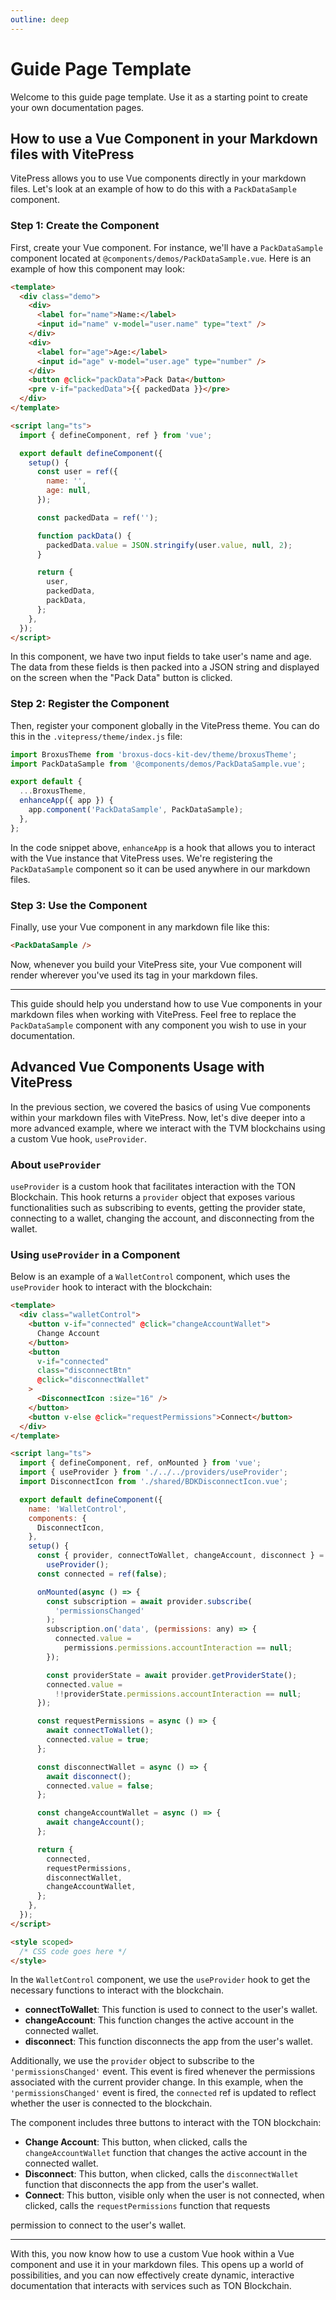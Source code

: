 ```yaml
---
outline: deep
---
```


# Guide Page Template

Welcome to this guide page template. Use it as a starting point to create your own documentation pages.

## How to use a Vue Component in your Markdown files with VitePress

VitePress allows you to use Vue components directly in your markdown files. Let's look at an example of how to do this with a `PackDataSample` component.

### Step 1: Create the Component

First, create your Vue component. For instance, we'll have a `PackDataSample` component located at `@components/demos/PackDataSample.vue`. Here is an example of how this component may look:

```html
<template>
  <div class="demo">
    <div>
      <label for="name">Name:</label>
      <input id="name" v-model="user.name" type="text" />
    </div>
    <div>
      <label for="age">Age:</label>
      <input id="age" v-model="user.age" type="number" />
    </div>
    <button @click="packData">Pack Data</button>
    <pre v-if="packedData">{{ packedData }}</pre>
  </div>
</template>

<script lang="ts">
  import { defineComponent, ref } from 'vue';

  export default defineComponent({
    setup() {
      const user = ref({
        name: '',
        age: null,
      });

      const packedData = ref('');

      function packData() {
        packedData.value = JSON.stringify(user.value, null, 2);
      }

      return {
        user,
        packedData,
        packData,
      };
    },
  });
</script>
```

In this component, we have two input fields to take user's name and age. The data from these fields is then packed into a JSON string and displayed on the screen when the "Pack Data" button is clicked.

### Step 2: Register the Component

Then, register your component globally in the VitePress theme. You can do this in the `.vitepress/theme/index.js` file:

```javascript
import BroxusTheme from 'broxus-docs-kit-dev/theme/broxusTheme';
import PackDataSample from '@components/demos/PackDataSample.vue';

export default {
  ...BroxusTheme,
  enhanceApp({ app }) {
    app.component('PackDataSample', PackDataSample);
  },
};
```

In the code snippet above, `enhanceApp` is a hook that allows you to interact with the Vue instance that VitePress uses. We're registering the `PackDataSample` component so it can be used anywhere in our markdown files.

### Step 3: Use the Component

Finally, use your Vue component in any markdown file like this:

```markdown
<PackDataSample />
```

Now, whenever you build your VitePress site, your Vue component will render wherever you've used its tag in your markdown files.

---

This guide should help you understand how to use Vue components in your markdown files when working with VitePress. Feel free to replace the `PackDataSample` component with any component you wish to use in your documentation.

## Advanced Vue Components Usage with VitePress

In the previous section, we covered the basics of using Vue components within your markdown files with VitePress. Now, let's dive deeper into a more advanced example, where we interact with the TVM blockchains using a custom Vue hook, `useProvider`.

### About `useProvider`

`useProvider` is a custom hook that facilitates interaction with the TON Blockchain. This hook returns a `provider` object that exposes various functionalities such as subscribing to events, getting the provider state, connecting to a wallet, changing the account, and disconnecting from the wallet.

### Using `useProvider` in a Component

Below is an example of a `WalletControl` component, which uses the `useProvider` hook to interact with the blockchain:

```html
<template>
  <div class="walletControl">
    <button v-if="connected" @click="changeAccountWallet">
      Change Account
    </button>
    <button
      v-if="connected"
      class="disconnectBtn"
      @click="disconnectWallet"
    >
      <DisconnectIcon :size="16" />
    </button>
    <button v-else @click="requestPermissions">Connect</button>
  </div>
</template>

<script lang="ts">
  import { defineComponent, ref, onMounted } from 'vue';
  import { useProvider } from './../../providers/useProvider';
  import DisconnectIcon from './shared/BDKDisconnectIcon.vue';

  export default defineComponent({
    name: 'WalletControl',
    components: {
      DisconnectIcon,
    },
    setup() {
      const { provider, connectToWallet, changeAccount, disconnect } =
        useProvider();
      const connected = ref(false);

      onMounted(async () => {
        const subscription = await provider.subscribe(
          'permissionsChanged'
        );
        subscription.on('data', (permissions: any) => {
          connected.value =
            permissions.permissions.accountInteraction == null;
        });

        const providerState = await provider.getProviderState();
        connected.value =
          !!providerState.permissions.accountInteraction == null;
      });

      const requestPermissions = async () => {
        await connectToWallet();
        connected.value = true;
      };

      const disconnectWallet = async () => {
        await disconnect();
        connected.value = false;
      };

      const changeAccountWallet = async () => {
        await changeAccount();
      };

      return {
        connected,
        requestPermissions,
        disconnectWallet,
        changeAccountWallet,
      };
    },
  });
</script>

<style scoped>
  /* CSS code goes here */
</style>
```

In the `WalletControl` component, we use the `useProvider` hook to get the necessary functions to interact with the blockchain.

- **connectToWallet**: This function is used to connect to the user's wallet.
- **changeAccount**: This function changes the active account in the connected wallet.
- **disconnect**: This function disconnects the app from the user's wallet.

Additionally, we use the `provider` object to subscribe to the `'permissionsChanged'` event. This event is fired whenever the permissions associated with the current provider change. In this example, when the `'permissionsChanged'` event is fired, the `connected` ref is updated to reflect whether the user is connected to the blockchain.

The component includes three buttons to interact with the TON blockchain:

- **Change Account**: This button, when clicked, calls the `changeAccountWallet` function that changes the active account in the connected wallet.
- **Disconnect**: This button, when clicked, calls the `disconnectWallet` function that disconnects the app from the user's wallet.
- **Connect**: This button, visible only when the user is not connected, when clicked, calls the `requestPermissions` function that requests

permission to connect to the user's wallet.

---

With this, you now know how to use a custom Vue hook within a Vue component and use it in your markdown files. This opens up a world of possibilities, and you can now effectively create dynamic, interactive documentation that interacts with services such as TON Blockchain.
